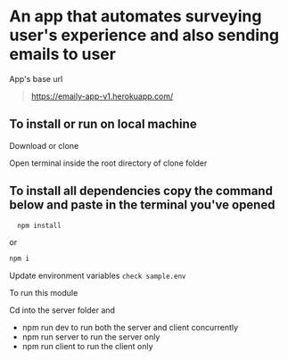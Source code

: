 # An app that automates surveying user's experience and also sending emails to user 
 App's base url 
 > https://emaily-app-v1.herokuapp.com/

  ##  To install or run on local machine
Download or clone

Open terminal inside the root directory of clone folder

## To install all dependencies copy the command below and paste in the terminal you've opened
```sh
  npm install
  ```
  or

  ```sh
  npm i
  ```

Update environment variables `check sample.env`

To run this module 

Cd into the server folder and 
 * npm run dev to run both the server and client concurrently
 * npm run server to run the server only
 * npm run client to run the client only

